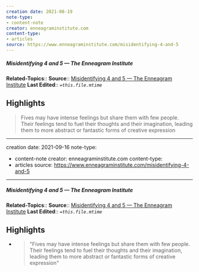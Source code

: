 ```yaml
---
creation date: 2021-08-19
note-type:
- content-note
creator: enneagraminstitute.com
content-type: 
- articles
source: https://www.enneagraminstitute.com/misidentifying-4-and-5
---
```

##### Misidentifying 4 and 5 — The Enneagram Institute
**Related-Topics**:: 
**Source**:: [Misidentifying 4 and 5 — The Enneagram Institute](https://www.enneagraminstitute.com/misidentifying-4-and-5)
**Last Edited**:: *`=this.file.mtime`*

## Highlights

> Fives may have intense feelings but share them with few people. Their feelings tend to fuel their thoughts and their imagination, leading them to more abstract or fantastic forms of creative expression


---
creation date: 2021-09-16
note-type:
- content-note
creator: enneagraminstitute.com
content-type: 
- articles
source: https://www.enneagraminstitute.com/misidentifying-4-and-5
---
##### Misidentifying 4 and 5 — The Enneagram Institute
**Related-Topics**:: 
**Source**:: [Misidentifying 4 and 5 — The Enneagram Institute](https://www.enneagraminstitute.com/misidentifying-4-and-5)
**Last Edited**:: *`=this.file.mtime`*

## Highlights
- > "Fives may have intense feelings but share them with few people. Their feelings tend to fuel their thoughts and their imagination, leading them to more abstract or fantastic forms of creative expression" 

